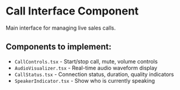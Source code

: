 # Call Interface Component

Main interface for managing live sales calls.

## Components to implement:
- `CallControls.tsx` - Start/stop call, mute, volume controls
- `AudioVisualizer.tsx` - Real-time audio waveform display
- `CallStatus.tsx` - Connection status, duration, quality indicators
- `SpeakerIndicator.tsx` - Show who is currently speaking
